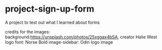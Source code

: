 # project-sign-up-form
A project to test out what I learned about forms

credits for the images:
background:https://unsplash.com/photos/25xggax4bSA, creator Halie West
logo font: Norse Bold
image-sidebar: Odin logo image

